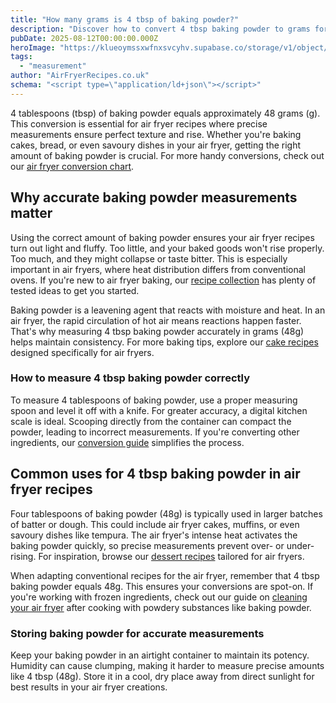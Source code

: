 ```yaml
---
title: "How many grams is 4 tbsp of baking powder?"
description: "Discover how to convert 4 tbsp baking powder to grams for perfect air fryer recipes every time. Get precise measurements in seconds!"
pubDate: 2025-08-12T00:00:00.000Z
heroImage: "https://klueoymssxwfnxsvcyhv.supabase.co/storage/v1/object/public/md/how-many-grams-is-4-tbsp-baking-powder-ff1376f7.webp"
tags:
  - "measurement"
author: "AirFryerRecipes.co.uk"
schema: "<script type=\"application/ld+json\"></script>"
---
```


<p>4 tablespoons (tbsp) of baking powder equals approximately 48 grams (g). This conversion is essential for air fryer recipes where precise measurements ensure perfect texture and rise. Whether you're baking cakes, bread, or even savoury dishes in your air fryer, getting the right amount of baking powder is crucial. For more handy conversions, check out our <a href=https://www.airfryerrecipe.co.uk/air-fryer-conversion-chart>air fryer conversion chart</a>.</p>  

<h2>Why accurate baking powder measurements matter</h2>  
<p>Using the correct amount of baking powder ensures your air fryer recipes turn out light and fluffy. Too little, and your baked goods won't rise properly. Too much, and they might collapse or taste bitter. This is especially important in air fryers, where heat distribution differs from conventional ovens. If you're new to air fryer baking, our <a href=https://www.airfryerrecipe.co.uk/recipes>recipe collection</a> has plenty of tested ideas to get you started.</p>  

<p>Baking powder is a leavening agent that reacts with moisture and heat. In an air fryer, the rapid circulation of hot air means reactions happen faster. That's why measuring 4 tbsp baking powder accurately in grams (48g) helps maintain consistency. For more baking tips, explore our <a href=https://www.airfryerrecipe.co.uk/recipe-category/cakes>cake recipes</a> designed specifically for air fryers.</p>  

<h3>How to measure 4 tbsp baking powder correctly</h3>  
<p>To measure 4 tablespoons of baking powder, use a proper measuring spoon and level it off with a knife. For greater accuracy, a digital kitchen scale is ideal. Scooping directly from the container can compact the powder, leading to incorrect measurements. If you're converting other ingredients, our <a href=https://www.airfryerrecipe.co.uk/air-fryer-conversion-chart>conversion guide</a> simplifies the process.</p>  

<h2>Common uses for 4 tbsp baking powder in air fryer recipes</h2>  
<p>Four tablespoons of baking powder (48g) is typically used in larger batches of batter or dough. This could include air fryer cakes, muffins, or even savoury dishes like tempura. The air fryer's intense heat activates the baking powder quickly, so precise measurements prevent over- or under-rising. For inspiration, browse our <a href=https://www.airfryerrecipe.co.uk/recipe-category/dessert>dessert recipes</a> tailored for air fryers.</p>  

<p>When adapting conventional recipes for the air fryer, remember that 4 tbsp baking powder equals 48g. This ensures your conversions are spot-on. If you're working with frozen ingredients, check out our guide on <a href=https://www.airfryerrecipe.co.uk/air-fryer-cleaner>cleaning your air fryer</a> after cooking with powdery substances like baking powder.</p>  

<h3>Storing baking powder for accurate measurements</h3>  
<p>Keep your baking powder in an airtight container to maintain its potency. Humidity can cause clumping, making it harder to measure precise amounts like 4 tbsp (48g). Store it in a cool, dry place away from direct sunlight for best results in your air fryer creations.</p>